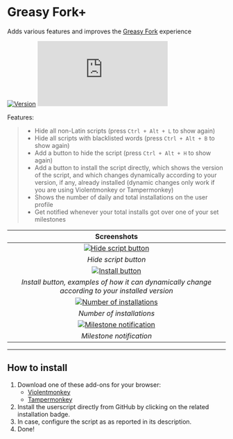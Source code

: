 # Greasy Fork+

Adds various features and improves the [Greasy Fork](https://greasyfork.org/) experience

[![Version](https://img.shields.io/endpoint?url=https://runkit.io/ifelix18/userscript-version/branches/master/iFelix18/Userscripts/master/userscripts/meta/greasyfork-plus.meta.js&style=flat-square)](#greasy-fork)
[![Size](https://img.shields.io/github/size/iFelix18/Userscripts/userscripts/greasyfork-plus.user.js?style=flat-square)](#greasy-fork)

Features:
>
>* Hide all non-Latin scripts (press `Ctrl + Alt + L` to show again)
>* Hide all scripts with blacklisted words (press `Ctrl + Alt + B` to show again)
>* Add a button to hide the script (press `Ctrl + Alt + H` to show again)
>* Add a button to install the script directly, which shows the version of the script, and which changes dynamically according to your version, if any, already installed (dynamic changes only work if you are using Violentmonkey or Tampermonkey)
>* Shows the number of daily and total installations on the user profile
>* Get notified whenever your total installs got over one of your set milestones

|                                              Screenshots                                              |
| :---------------------------------------------------------------------------------------------------: |
|      [![Hide script button](https://i.imgur.com/PFRM1SW.png "Hide script button")](#greasy-fork)      |
|                                         _Hide script button_                                          |
|          [![Install button](https://i.imgur.com/CO8wjFn.png "Install button")](#greasy-fork)          |
|    _Install button, examples of how it can dynamically change according to your installed version_    |
| [![Number of installations](https://i.imgur.com/1DlTEZV.png "Number of installations")](#greasy-fork) |
|                                       _Number of installations_                                       |
|  [![Milestone notification](https://i.imgur.com/Q3wXatS.png "Milestone notification")](#greasy-fork)  |
|                                       _Milestone notification_                                        |

---

## How to install

1. Download one of these add-ons for your browser:
    * [Violentmonkey](https://violentmonkey.github.io/)
    * [Tampermonkey](https://www.tampermonkey.net/)
2. Install the userscript directly from GitHub by clicking on the related installation badge.
3. In case, configure the script as as reported in its description.
4. Done!
